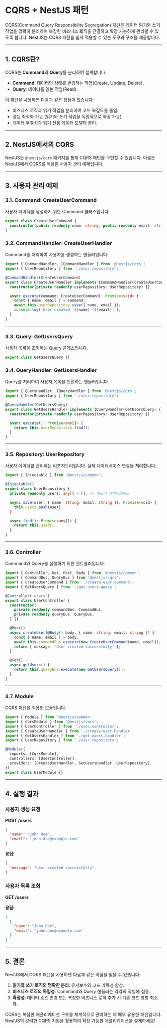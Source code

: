 

# CQRS + NestJS 패턴

CQRS(Command Query Responsibility Segregation) 패턴은 데이터 읽기와 쓰기 작업을 명확히 분리하여 복잡한 비즈니스 로직을 간결하고 확장 가능하게 관리할 수 있도록 합니다. NestJS는 CQRS 패턴을 쉽게 적용할 수 있는 도구와 구조를 제공합니다.

---

## 1. CQRS란?

CQRS는 **Command**와 **Query**를 분리하여 설계합니다:
- **Command**: 데이터의 상태를 변경하는 작업(Create, Update, Delete).
- **Query**: 데이터를 읽는 작업(Read).

이 패턴을 사용하면 다음과 같은 장점이 있습니다:
- 비즈니스 로직과 읽기 작업을 분리하여 코드 복잡도를 줄임.
- 성능 최적화 가능 (읽기와 쓰기 작업을 독립적으로 확장 가능).
- 데이터 무결성과 읽기 전용 데이터 모델의 분리.

---

## 2. NestJS에서의 CQRS

NestJS는 `@nestjs/cqrs` 패키지를 통해 CQRS 패턴을 구현할 수 있습니다. 다음은 NestJS에서 CQRS를 적용한 사용자 관리 예제입니다.

---

## 3. 사용자 관리 예제

### 3.1. Command: CreateUserCommand
사용자 데이터를 생성하기 위한 Command 클래스입니다.

```typescript
export class CreateUserCommand {
  constructor(public readonly name: string, public readonly email: string) {}
}
```

### 3.2. CommandHandler: CreateUserHandler
Command를 처리하여 사용자를 생성하는 핸들러입니다.

```typescript
import { CommandHandler, ICommandHandler } from '@nestjs/cqrs';
import { UserRepository } from './user.repository';

@CommandHandler(CreateUserCommand)
export class CreateUserHandler implements ICommandHandler<CreateUserCommand> {
  constructor(private readonly userRepository: UserRepository) {}

  async execute(command: CreateUserCommand): Promise<void> {
    const { name, email } = command;
    await this.userRepository.save({ name, email });
    console.log(`User created: ${name} (${email})`);
  }
}
```

---

### 3.3. Query: GetUsersQuery
사용자 목록을 조회하는 Query 클래스입니다.

```typescript
export class GetUsersQuery {}
```

### 3.4. QueryHandler: GetUsersHandler
Query를 처리하여 사용자 목록을 반환하는 핸들러입니다.

```typescript
import { QueryHandler, IQueryHandler } from '@nestjs/cqrs';
import { UserRepository } from './user.repository';

@QueryHandler(GetUsersQuery)
export class GetUsersHandler implements IQueryHandler<GetUsersQuery> {
  constructor(private readonly userRepository: UserRepository) {}

  async execute(): Promise<any[]> {
    return this.userRepository.find();
  }
}
```

---

### 3.5. Repository: UserRepository
사용자 데이터를 관리하는 리포지토리입니다. 실제 데이터베이스 연결을 처리합니다.

```typescript
import { Injectable } from '@nestjs/common';

@Injectable()
export class UserRepository {
  private readonly users: any[] = []; // 메모리 데이터베이스

  async save(user: { name: string; email: string }): Promise<void> {
    this.users.push(user);
  }

  async find(): Promise<any[]> {
    return this.users;
  }
}
```

---

### 3.6. Controller
Command와 Query를 실행하기 위한 컨트롤러입니다.

```typescript
import { Controller, Get, Post, Body } from '@nestjs/common';
import { CommandBus, QueryBus } from '@nestjs/cqrs';
import { CreateUserCommand } from './create-user.command';
import { GetUsersQuery } from './get-users.query';

@Controller('users')
export class UserController {
  constructor(
    private readonly commandBus: CommandBus,
    private readonly queryBus: QueryBus,
  ) {}

  @Post()
  async createUser(@Body() body: { name: string; email: string }) {
    const { name, email } = body;
    await this.commandBus.execute(new CreateUserCommand(name, email));
    return { message: 'User created successfully' };
  }

  @Get()
  async getUsers() {
    return this.queryBus.execute(new GetUsersQuery());
  }
}
```

---

### 3.7. Module
CQRS 패턴을 적용한 모듈입니다.

```typescript
import { Module } from '@nestjs/common';
import { CqrsModule } from '@nestjs/cqrs';
import { UserController } from './user.controller';
import { CreateUserHandler } from './create-user.handler';
import { GetUsersHandler } from './get-users.handler';
import { UserRepository } from './user.repository';

@Module({
  imports: [CqrsModule],
  controllers: [UserController],
  providers: [CreateUserHandler, GetUsersHandler, UserRepository],
})
export class UserModule {}
```

---

## 4. 실행 결과

### 사용자 생성 요청
**POST /users**
```json
{
  "name": "John Doe",
  "email": "john.doe@example.com"
}
```

**응답:**
```json
{
  "message": "User created successfully"
}
```

### 사용자 목록 조회
**GET /users**

**응답:**
```json
[
  {
    "name": "John Doe",
    "email": "john.doe@example.com"
  }
]
```

---

## 5. 결론

NestJS에서 CQRS 패턴을 사용하면 다음과 같은 이점을 얻을 수 있습니다:
1. **읽기와 쓰기 로직의 명확한 분리**: 유지보수와 코드 가독성 향상.
2. **비즈니스 로직의 독립성**: Command와 Query 핸들러는 각각의 작업에 집중.
3. **확장성**: 데이터 소스 변경 또는 복잡한 비즈니스 로직 추가 시 기존 코드 영향 최소화.

CQRS는 복잡한 애플리케이션 구조를 체계적으로 관리하는 데 매우 유용한 패턴입니다. NestJS의 강력한 CQRS 지원을 활용하여 확장 가능한 애플리케이션을 설계하세요!

